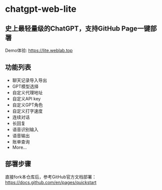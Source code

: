 # chatgpt-web-lite
## 史上最轻量级的ChatGPT，支持GitHub Page一键部署
Demo体验: https://lite.weblab.top

## 功能列表
+ 聊天记录导入导出
+ GPT模型选择
+ 自定义代理地址
+ 自定义API key
+ 自定义GPT角色
+ 自定义打字速度
+ 连续对话
+ 长回复
+ 语音识别输入
+ 语音输出
+ 账单查询
+ More...

## 部署步骤
直接fork本仓库后，参考GitHub官方文档部署：https://docs.github.com/en/pages/quickstart
